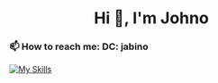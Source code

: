 <h1 align="center">Hi 👋, I'm Johno</h1>
<h3 align="left">📫 How to reach me: DC: jabino</h3>
<p align="left">
</p>

[![My Skills](https://skillicons.dev/icons?i=lua,html,css,figma,vscode,discord&theme=dark)](https://skillicons.dev)

